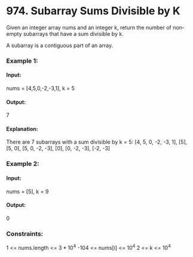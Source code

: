# 974. Subarray Sums Divisible by K
Given an integer array nums and an integer k, return the number of non-empty subarrays that have a sum divisible by k.

A subarray is a contiguous part of an array.

### Example 1:
#### Input:
nums = [4,5,0,-2,-3,1], k = 5
#### Output: 
7
#### Explanation:
There are 7 subarrays with a sum divisible by k = 5:
[4, 5, 0, -2, -3, 1], [5], [5, 0], [5, 0, -2, -3], [0], [0, -2, -3], [-2, -3]

### Example 2:
#### Input:
nums = [5], k = 9
#### Output:
0
 
### Constraints:
1 <= nums.length <= $`3 * 10^4`$
-104 <= nums[i] <= $`10^4`$
2 <= k <= $`10^4`$
